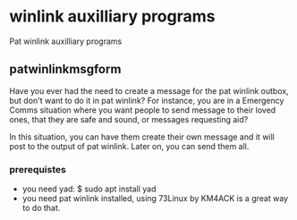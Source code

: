 # winlink auxilliary programs

Pat winlink auxilliary programs

## patwinlinkmsgform

Have you ever had the need to create a message for the pat winlink outbox, but don't want to do it in pat winlink? For instance, you are in a Emergency Comms situation where you want people to send message to their loved ones, that they are safe and sound, or messages requesting aid?

In this situation, you can have them create their own message and it will post to the output of pat winlink. Later on, you can send them all.

### prerequistes

* you need yad: $ sudo apt install yad
* you need pat winlink installed, using 73Linux by KM4ACK is a great way to do that.




